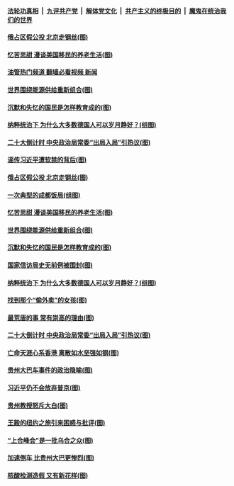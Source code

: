 ####  [法轮功真相](../../../../basic/blob/master/README.md?t=09291301) &nbsp;|&nbsp; [九评共产党](../../../../9ping.md/blob/master/README.md?t=09291301) &nbsp;|&nbsp; [解体党文化](../../../../jtdwh.md/blob/master/README.md?t=09291301)  &nbsp;|&nbsp; [共产主义的终极目的](../../../../gczydzjmd.md/blob/master/README.md?t=09291301) &nbsp;|&nbsp; [魔鬼在统治我们的世界](../../../../mgztzwmdsj.md/blob/master/README.md?t=09291301) 

#### [俄占区假公投 北京走钢丝(图)](../pages/p4/1017845.md?t=09291301) 

#### [忆苦思甜 漫谈美国移民的养老生活(图)](../pages/p4/1017764.md?t=09291301) 

#### [油管热门频道 翻墙必看视频 新闻](http://209.250.226.216:81/youtube.html?09291301)

#### [世界围绕能源供给重新组合(图)](../pages/p4/1017753.md?t=09291301) 

#### [沉默和失忆的国民是怎样教育成的(图)](../pages/p4/1017754.md?t=09291301) 

#### [纳粹统治下 为什么大多数德国人可以岁月静好？(组图)](../pages/p4/1017752.md?t=09291301) 

#### [二十大倒计时 中央政治局常委“出局入局”引热议(图)](../pages/p4/1017669.md?t=09291301) 

#### [谣传习近平遭软禁的背后(图)](../pages/p4/1017846.md?t=09291301) 

#### [俄占区假公投 北京走钢丝(图)](../pages/p4/1017845.md?t=09291301) 

#### [一次典型的成都饭局(组图)](../pages/p4/1017838.md?t=09291301) 

#### [忆苦思甜 漫谈美国移民的养老生活(图)](../pages/p4/1017764.md?t=09291301) 

#### [世界围绕能源供给重新组合(图)](../pages/p4/1017753.md?t=09291301) 

#### [沉默和失忆的国民是怎样教育成的(图)](../pages/p4/1017754.md?t=09291301) 

#### [国家信访局史无前例被围封(图)](../pages/p4/1017758.md?t=09291301) 

#### [纳粹统治下 为什么大多数德国人可以岁月静好？(组图)](../pages/p4/1017752.md?t=09291301) 

#### [找到那个“偷外卖”的女孩(图)](../pages/p4/1017671.md?t=09291301) 

#### [最荒唐的事 常有崇高的理由(图)](../pages/p4/1017670.md?t=09291301) 

#### [二十大倒计时 中央政治局常委“出局入局”引热议(图)](../pages/p4/1017669.md?t=09291301) 

#### [亡命天涯心系香港 离散如水坚强如钢(图)](../pages/p4/1017667.md?t=09291301) 

#### [贵州大巴车事件的政治隐喻(图)](../pages/p4/1017665.md?t=09291301) 

#### [习近平仍不会放弃普京(图)](../pages/p4/1017569.md?t=09291301) 

#### [贵州教授怒斥大白(图)](../pages/p4/1017568.md?t=09291301) 

#### [王毅的纽约之旅引来困惑与批评(图)](../pages/p4/1017567.md?t=09291301) 

#### [“上合峰会”是一批乌合之众(图)](../pages/p4/1017565.md?t=09291301) 


#### [加速倒车 比贵州大巴更惨烈(图)](../pages/p4/1017482.md?t=09291301) 

#### [核酸检测造假 又有新花样(图)](../pages/p4/1017496.md?t=09291301) 

<img src='http://gfw-breaker.win/goodnews/indexes/p4.md' width='0px' height='0px'/>
